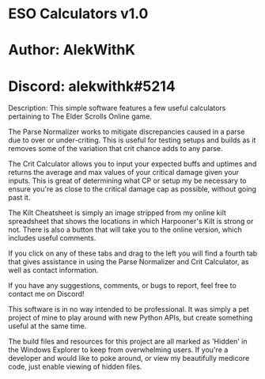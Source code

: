 
#  ESO Calculators v1.0   #
# Author: AlekWithK       #
# Discord: alekwithk#5214 #


Description: This simple software features a few useful calculators pertaining to The Elder Scrolls Online game.

The Parse Normalizer works to mitigate discrepancies caused in a parse due to over or under-criting. This is useful for testing setups and builds as it removes some of the variation that crit chance adds to any parse.

The Crit Calculator allows you to input your expected buffs and uptimes and returns the average and max values of your critical damage given your inputs. This is great of determining what CP or setup my be necessary to ensure you're as close to the critical damage cap as possible, without going past it.

The Kilt Cheatsheet is simply an image stripped from my online kilt spreadsheet that shows the locations in which Harpooner's Kilt is strong or not. There is also a button that will take you to the online version, which includes useful comments.

If you click on any of these tabs and drag to the left you will find a fourth tab that gives assistance in using the Parse Normalizer and Crit Calculator, as well as contact information.

If you have any suggestions, comments, or bugs to report, feel free to contact me on Discord!


This software is in no way intended to be professional. It was simply a pet project of mine to play around with new Python APIs, but create something useful at the same time.

The build files and resources for this project are all marked as 'Hidden' in the Windows Explorer to keep from overwhelming users. If you're a developer and would like to poke around, or view my beautifully medicore code, just enable viewing of hidden files.

